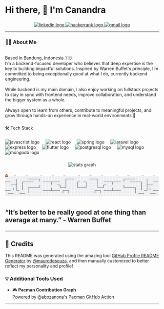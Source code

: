 <h1 align="left">Hi there, 👋 I'm Canandra</h1>

###

<div align="center">
  <a href="https://www.linkedin.com/in/canandra" target="_blank">
    <img src="https://img.shields.io/static/v1?message=LinkedIn&logo=linkedin&label=&color=0077B5&logoColor=white&labelColor=&style=for-the-badge" height="20" alt="linkedin logo"  />
  </a>
  <a href="https://www.hackerrank.com/profile/canandraekaa" target="_blank">
    <img src="https://img.shields.io/static/v1?message=HackerRank&logo=hackerrank&label=&color=2EC866&logoColor=white&labelColor=&style=for-the-badge" height="20" alt="hackerrank logo"  />
  </a>
  <a href="mailto:canandra.dev@gmail.com" target="_blank">
    <img src="https://img.shields.io/static/v1?message=Gmail&logo=gmail&label=&color=D14836&logoColor=white&labelColor=&style=for-the-badge" height="20" alt="gmail logo"  />
  </a>
</div>

---

### 👨‍💻 About Me

<p align="left"><br>Based in Bandung, Indonesia 🇮🇩  <br>I’m a backend-focused developer who believes that deep expertise is the key to building impactful solutions. Inspired by Warren Buffet's principle, I’m committed to being exceptionally good at what I do, currently backend engineering.  <br><br>While backend is my main domain, I also enjoy working on fullstack projects to stay in sync with frontend needs, improve collaboration, and understand the bigger system as a whole.  <br><br>Always open to learn from others, contribute to meaningful projects, and grow through hands-on experience in real-world environments 🚀</p>

###

<p align="left">🛠️ Tech Stack</p>

###

<div align="left">
  <img src="https://cdn.jsdelivr.net/gh/devicons/devicon/icons/javascript/javascript-plain.svg" height="40" alt="javascript logo"  />
  <img width="12" />
  <img src="https://cdn.jsdelivr.net/gh/devicons/devicon/icons/react/react-original.svg" height="40" alt="react logo"  />
  <img width="12" />
  <img src="https://cdn.jsdelivr.net/gh/devicons/devicon/icons/spring/spring-original.svg" height="40" alt="spring logo"  />
  <img width="12" />
  <img src="https://cdn.jsdelivr.net/gh/devicons/devicon/icons/laravel/laravel-original.svg" height="40" alt="laravel logo"  />
  <img width="12" />
  <img src="https://cdn.jsdelivr.net/gh/devicons/devicon/icons/express/express-original.svg" height="40" alt="express logo"  />
  <img width="12" />
  <img src="https://cdn.jsdelivr.net/gh/devicons/devicon/icons/flutter/flutter-original.svg" height="40" alt="flutter logo"  />
  <img width="12" />
  <img src="https://cdn.jsdelivr.net/gh/devicons/devicon/icons/postgresql/postgresql-original.svg" height="40" alt="postgresql logo"  />
  <img width="12" />
  <img src="https://cdn.jsdelivr.net/gh/devicons/devicon/icons/mysql/mysql-original.svg" height="40" alt="mysql logo"  />
  <img width="12" />
  <img src="https://cdn.jsdelivr.net/gh/devicons/devicon/icons/mongodb/mongodb-original.svg" height="40" alt="mongodb logo"  />
</div>

###

<div align="center">
  <img src="https://github-readme-stats.vercel.app/api?username=Quineeryn&hide_title=false&hide_rank=false&show_icons=true&cache_bust&include_all_commits=true&count_private=true&disable_animations=false&theme=github_dark&locale=en&hide_border=true&order=1" height="156" alt="stats graph"  />
</div>

###

<picture>
  <source media="(prefers-color-scheme: dark)" srcset="https://raw.githubusercontent.com/Quineeryn/Quineeryn/output/pacman-contribution-graph-dark.svg">
  <source media="(prefers-color-scheme: light)" srcset="https://raw.githubusercontent.com/Quineeryn/Quineeryn/output/pacman-contribution-graph.svg">
  <img alt="pacman contribution graph" src="https://raw.githubusercontent.com/Quineeryn/Quineeryn/output/pacman-contribution-graph.svg">
</picture>

###

<h2 align="left">“It’s better to be really good at one thing than average at many.” - Warren Buffet</h2>

###

---

## 🙌 Credits

This README was generated using the amazing tool [GitHub Profile README Generator](https://github.com/maurodesouza/profile-readme-generator) by [@maurodesouza](https://github.com/maurodesouza), and then manually customized to better reflect my personality and profile!

### 💡 Additional Tools Used

- 🎮 **Pacman Contribution Graph**  
  Powered by [@abozanona](https://github.com/abozanona)'s [Pacman GitHub Action](https://github.com/abozanona/pacman-contribution-graph)

---


